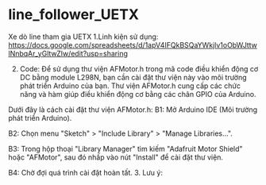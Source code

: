 # line_follower_UETX
Xe dò line tham gia UETX 
1.Linh kiện sử dụng:
  https://docs.google.com/spreadsheets/d/1apV4IFQkBSQaYWkjlv1oObWJttwlNnbqAr_yGltwZlw/edit?usp=sharing

2. Code:
Để sử dụng thư viện AFMotor.h trong mã code điều khiển động cơ DC bằng module L298N, bạn cần cài đặt thư viện này vào môi trường phát triển Arduino của bạn. Thư viện AFMotor.h cung cấp các chức năng và hàm giúp điều khiển động cơ bằng các chân GPIO của Arduino.

Dưới đây là cách cài đặt thư viện AFMotor.h:
  B1: Mở Arduino IDE (Môi trường phát triển Arduino).
  
  B2: Chọn menu "Sketch" > "Include Library" > "Manage Libraries...".
  
  B3: Trong hộp thoại "Library Manager" tìm kiếm "Adafruit Motor Shield" hoặc "AFMotor", sau đó nhấp vào nút "Install" để cài đặt thư viện.
  
  B4: Chờ đợi quá trình cài đặt hoàn tất.
3. Lưu ý:


